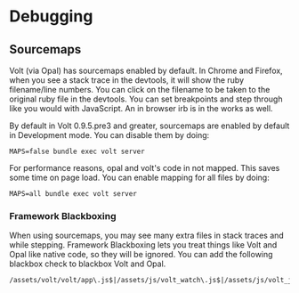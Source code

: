 # Debugging

## Sourcemaps

Volt (via Opal) has sourcemaps enabled by default.  In Chrome and Firefox, when you see a stack trace in the devtools, it will show the ruby filename/line numbers.  You can click on the filename to be taken to the original ruby file in the devtools.  You can set breakpoints and step through like you would with JavaScript.  An in browser irb is in the works as well.

By default in Volt 0.9.5.pre3 and greater, sourcemaps are enabled by default in Development mode.  You can disable them by doing:

```MAPS=false bundle exec volt server```

For performance reasons, opal and volt's code in not mapped.  This saves some time on page load.  You can enable mapping for all files by doing:

```MAPS=all bundle exec volt server```

### Framework Blackboxing

When using sourcemaps, you may see many extra files in stack traces and while stepping.  Framework Blackboxing lets you treat things like Volt and Opal like native code, so they will be ignored.  You can add the following blackbox check to blackbox Volt and Opal.

```
/assets/volt/volt/app\.js$|/assets/js/volt_watch\.js$|/assets/js/volt_js_polyfills\.js$
```
